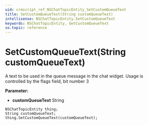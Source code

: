 ```yaml
---
uid: crmscript_ref_NSChatTopicEntity_SetCustomQueueText
title: SetCustomQueueText(String customQueueText)
intellisense: NSChatTopicEntity.SetCustomQueueText
keywords: NSChatTopicEntity, GetCustomQueueText
so.topic: reference
---
```


# SetCustomQueueText(String customQueueText)

A text to be used in the queue message in the chat widget. Usage is controlled by the flags field, bit number 3

**Parameter:** 
 - **customQueueText** String

```crmscript
NSChatTopicEntity thing;
String customQueueText;
thing.SetCustomQueueText(customQueueText);
```

